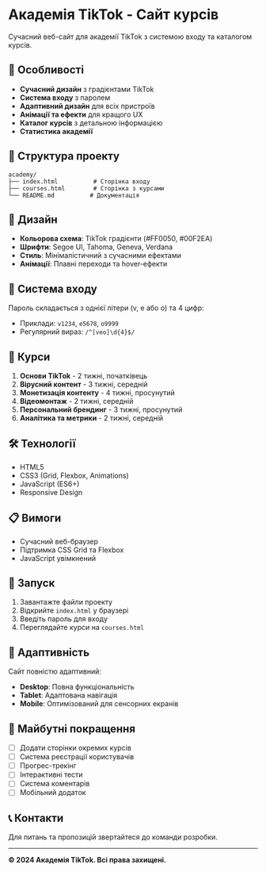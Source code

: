 # Академія TikTok - Сайт курсів

Сучасний веб-сайт для академії TikTok з системою входу та каталогом курсів.

## 🚀 Особливості

- **Сучасний дизайн** з градієнтами TikTok
- **Система входу** з паролем
- **Адаптивний дизайн** для всіх пристроїв
- **Анімації та ефекти** для кращого UX
- **Каталог курсів** з детальною інформацією
- **Статистика академії**

## 📁 Структура проекту

```
academy/
├── index.html          # Сторінка входу
├── courses.html        # Сторінка з курсами
└── README.md          # Документація
```

## 🎨 Дизайн

- **Кольорова схема**: TikTok градієнти (#FF0050, #00F2EA)
- **Шрифти**: Segoe UI, Tahoma, Geneva, Verdana
- **Стиль**: Мінімалістичний з сучасними ефектами
- **Анімації**: Плавні переходи та hover-ефекти

## 🔐 Система входу

Пароль складається з однієї літери (v, e або o) та 4 цифр:
- Приклади: `v1234`, `e5678`, `o9999`
- Регулярний вираз: `/^[veo]\d{4}$/`

## 📱 Курси

1. **Основи TikTok** - 2 тижні, початківець
2. **Вірусний контент** - 3 тижні, середній
3. **Монетизація контенту** - 4 тижні, просунутий
4. **Відеомонтаж** - 2 тижні, середній
5. **Персональний брендинг** - 3 тижні, просунутий
6. **Аналітика та метрики** - 2 тижні, середній

## 🛠️ Технології

- HTML5
- CSS3 (Grid, Flexbox, Animations)
- JavaScript (ES6+)
- Responsive Design

## 📋 Вимоги

- Сучасний веб-браузер
- Підтримка CSS Grid та Flexbox
- JavaScript увімкнений

## 🚀 Запуск

1. Завантажте файли проекту
2. Відкрийте `index.html` у браузері
3. Введіть пароль для входу
4. Переглядайте курси на `courses.html`

## 📱 Адаптивність

Сайт повністю адаптивний:
- **Desktop**: Повна функціональність
- **Tablet**: Адаптована навігація
- **Mobile**: Оптимізований для сенсорних екранів

## 🎯 Майбутні покращення

- [ ] Додати сторінки окремих курсів
- [ ] Система реєстрації користувачів
- [ ] Прогрес-трекінг
- [ ] Інтерактивні тести
- [ ] Система коментарів
- [ ] Мобільний додаток

## 📞 Контакти

Для питань та пропозицій звертайтеся до команди розробки.

---

**© 2024 Академія TikTok. Всі права захищені.**
